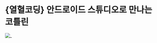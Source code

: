 # {열혈코딩} 안드로이드 스튜디오로 만나는 코틀린
![_](https://user-images.githubusercontent.com/21074282/50320498-08658f80-0510-11e9-926b-c83123e5532c.jpg)
